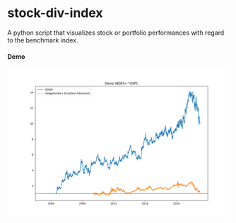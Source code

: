 # stock-div-index
A python script that visualizes stock or portfolio performances with regard to the benchmark index.

#### Demo
<img src="output/demo_output.png">
